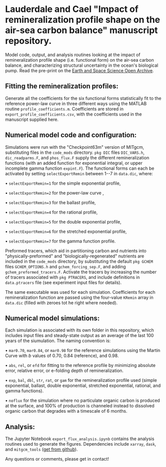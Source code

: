 # Lauderdale and Cael "Impact of remineralization profile shape on the air-sea carbon balance" manuscript repository.
Model  code, output, and analysis routines looking at the impact of remineralization profile shape (i.e. functional form) on the air-sea carbon balance, and characterizing structural uncertainty in the ocean's biological pump. Read the pre-print on the [Earth and Space Science Open Archive](https://www.essoar.org/doi/abs/10.1002/essoar.10504824.1).

## Fitting the remineralization profiles:
Generate all the coefficients for the six functional forms statistically fit to the reference power-law curve in three different ways using the MATLAB routine `profile_coefficients.m`. Coefficients are stored in `export_profile_coefficients.csv`, with the coefficients used in the manuscript supplied here.

## Numerical model code and configuration:
Simulations were run with the "Checkpoint63m" version of MITgcm, substituting files in the `code_mods` directory. `pkg DIC` files `DIC_VARS.h`, `dic_readparms.F`, and `phos_flux.F` supply the different remineralization functions (with an added function for exponential integral, or upper incomplete gamma function `expint.F`). The functional forms can each be activated by setting `selectExportRemin` between 1--7 in `data.dic`, where:

• `selectExportRemin=1` for the simple exponential profile,

• `selectExportRemin=2` for the power-law curve ,

• `selectExportRemin=3` for the ballast profile,

• `selectExportRemin=4` for the rational profile,

• `selectExportRemin=5` for the double exponential profile,

• `selectExportRemin=6` for the stretched exponential profile,

• `selectExportRemin=7` for the gamma function profile.

Preformed tracers, which aid in partitioning carbon and nutrients into "physically-preformed" and "biologically-regenerated" nutrients are included in the `code_mods` directory, by substituting the default `pkg GCHEM` files `GCHEM_OPTIONS.h` and `gchem_forcing_sep.F`, and adding `gchem_preformed_tracers.F`. Activate the tracers by increasing the number of tracers associated with `pkg PTRACERS`, and include definitions in `data.ptracers` file (see experiment input files for details). 

The same executable was used for each simulation. Coefficients for each remineralization function are passed using the four-value `KRemin` array in `data.dic` (filled with zeroes tot he right where needed).

## Numerical model simulations:
Each simulation is associated with its own folder in this repository, which includes input files and steady-state output as an average of the last 100 years of the siumulation. The naming convention is:

• `mar0.70`, `mar0.84`, or `mar0.98` for the reference simulations using the Martin Curve with _b_ values of 0.70, 0.84 (reference), and 0.98.

• `abs`, `rel`, or `efd` for fitting to the reference profile by minimizing absolute error, relative error, or e-folding depth of remineralization.

• `exp`, `bal`, `dbl`, `str`, `rat`, or `gam` for the remineralization profile used (simple exponential, ballast, double exponential, stretched exponential, rational, and gamma functions).

• `noflux` for the simulation where no particulate organic carbon is produced at the surface, and 100% of production is channeled instead to dissolved organic carbon that degrades with a timescale of 6 months.

## Analysis:
The Jupyter Notebook `export_flux_analysis.ipynb` contains the analysis routines used to generate the figures. Dependencies include `xarray`, `dask`, and `mitgcm_tools` ([get from github](https://github.com/seamanticscience/mitgcm_tools)).

Any questions or comments, please get in contact!
